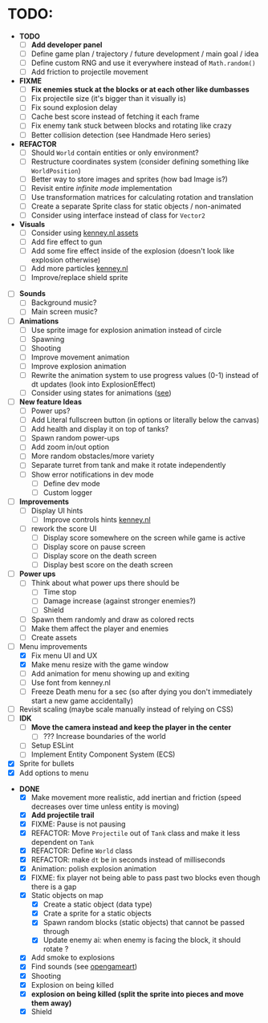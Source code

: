 # TODO:

- **TODO**
    - [ ] **Add developer panel**
    - [ ] Define game plan / trajectory / future development / main goal / idea
    - [ ] Define custom RNG and use it everywhere instead of `Math.random()`
    - [ ] Add friction to projectile movement
- **FIXME**
    - [ ] **Fix enemies stuck at the blocks or at each other like dumbasses**
    - [ ] Fix projectile size (it's bigger than it visually is)
    - [ ] Fix sound explosion delay
    - [ ] Cache best score instead of fetching it each frame
    - [ ] Fix enemy tank stuck between blocks and rotating like crazy
    - [ ] Better collision detection (see Handmade Hero series)
- **REFACTOR**
    - [ ] Should `World` contain entities or only environment?
    - [ ] Restructure coordinates system (consider defining something like `WorldPosition`)
    - [ ] Better way to store images and sprites (how bad Image is?)
    - [ ] Revisit entire *infinite mode* implementation
    - [ ] Use transformation matrices for calculating rotation and translation
    - [ ] Create a separate Sprite class for static objects / non-animated
    - [ ] Consider using interface instead of class for `Vector2`
- **Visuals**
    - [ ] Consider using [kenney.nl assets](https://kenney.nl/assets/top-down-tanks-redux)
    - [ ] Add fire effect to gun
    - [ ] Add some fire effect inside of the explosion (doesn't look like explosion otherwise)
    - [ ] Add more particles [kenney.nl](https://kenney.nl/assets/particle-pack)
    - [ ] Improve/replace shield sprite
- [ ] **Sounds**
    - [ ] Background music?
    - [ ] Main screen music?
- [ ] **Animations**
    - [ ] Use sprite image for explosion animation instead of circle
    - [ ] Spawning
    - [ ] Shooting
    - [ ] Improve movement animation
    - [ ] Improve explosion animation
    - [ ] Rewrite the animation system to use progress values (0-1) instead of dt updates (look into ExplosionEffect)
    - [ ] Consider using states for animations ([see](https://www.youtube.com/watch?v=e3LGFrHqqiI))
- [ ] **New feature Ideas**
    - [ ] Power ups?
    - [ ] Add Literal fullscreen button (in options or literally below the canvas)
    - [ ] Add health and display it on top of tanks?
    - [ ] Spawn random power-ups
    - [ ] Add zoom in/out option
    - [ ] More random obstacles/more variety
    - [ ] Separate turret from tank and make it rotate independently
    - [ ] Show error notifications in dev mode
        - [ ] Define dev mode
        - [ ] Custom logger
- [ ] **Improvements**
    - [ ] Display UI hints
        - [ ] Improve controls hints [kenney.nl](https://kenney.nl/assets/input-prompts)
    - [ ] rework the score UI
        - [ ] Display score somewhere on the screen while game is active
        - [ ] Display score on pause screen
        - [ ] Display score on the death screen
        - [ ] Display best score on the death screen
- [ ] **Power ups**
    - [ ] Think about what power ups there should be
        - [ ] Time stop
        - [ ] Damage increase (against stronger enemies?)
        - [ ] Shield
    - [ ] Spawn them randomly and draw as colored rects
    - [ ] Make them affect the player and enemies
    - [ ] Create assets
- [ ] Menu improvements
    - [x] Fix menu UI and UX
    - [x] Make menu resize with the game window
    - [ ] Add animation for menu showing up and exiting
    - [ ] Use font from kenney.nl
    - [ ] Freeze Death menu for a sec (so after dying you don't immediately start a new game accidentally)
- [ ] Revisit scaling (maybe scale manually instead of relying on CSS)
- [ ] **IDK**
    - [ ] **Move the camera instead and keep the player in the center**
        - [ ] ??? Increase boundaries of the world
    - [ ] Setup ESLint
    - [ ] Implement Entity Component System (ECS)
- [x] Sprite for bullets
- [x] Add options to menu
- **DONE**
    - [x] Make movement more realistic, add inertian and friction (speed decreases over time unless entity is moving)
    - [x] **Add projectile trail**
    - [x] FIXME: Pause is not pausing
    - [x] REFACTOR: Move `Projectile` out of `Tank` class and make it less dependent on `Tank`
    - [x] REFACTOR: Define `World` class
    - [x] REFACTOR: make `dt` be in seconds instead of milliseconds
    - [x] Animation: polish explosion animation
    - [x] FIXME: fix player not being able to pass past two blocks even though there is a gap
    - [x] Static objects on map
        - [x] Create a static object (data type)
        - [x] Crate a sprite for a static objects
        - [x] Spawn random blocks (static objects) that cannot be passed through
        - [x] Update enemy ai: when enemy is facing the block, it should rotate ?
    - [x] Add smoke to explosions
    - [x] Find sounds (see [opengameart](https://opengameart.org/art-search-advanced?keys=&field_art_type_tid%5B%5D=12&sort_by=count&sort_order=DESC))
    - [x] Shooting
    - [x] Explosion on being killed
    - [x] **explosion on being killed (split the sprite into pieces and move them away)**
    - [x] Shield
